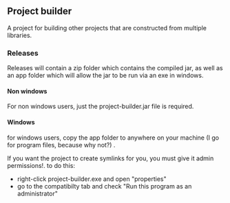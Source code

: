 ## Project builder

A project for building other projects that are constructed from multiple libraries. 

### Releases

Releases will contain a zip folder which contains the compiled jar, 
as well as an app folder which will allow the jar to be run via an exe in windows.

#### Non windows
For non windows users, just the project-builder.jar file is required.
#### Windows
for windows users, copy the app folder to anywhere on your machine (I go for program files, because why not?) .

If you want the project to create symlinks for you, you must give it admin permissions!. 
to do this: 
- right-click project-builder.exe and open "properties"
- go to the compatibilty tab and check "Run this program as an administrator"